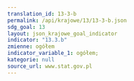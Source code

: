 ```yaml
---
translation_id: 13-3-b
permalink: /api/krajowe/13/13-3-b.json
sdg_goal: 13
layout: json_krajowe_goal_indicator
indicator: "13.3.b"
zmienne: ogółem
indicator_variable_1: ogółem;
kategorie: null
source_url: www.stat.gov.pl
---
```

